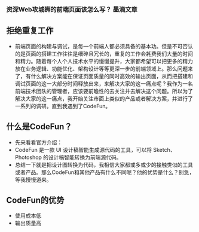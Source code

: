 ### 资深Web攻城狮的前端页面该怎么写？  墨滴文章

##  拒绝重复工作

* 前端页面的构建与调试，是每一个前端人都必须具备的基本功。但是不可否认的是页面的搭建工作往往是细碎且冗长的，重复的工作会耗费我们大量的时间和精力。随着每个人个人技术水平的慢慢提升，大家都希望可以把更多的精力放在业务逻辑、功能优化、架构设计等等更深一步的前端领域上。那么问题来了，有什么解决方案能在保证页面质量的同时高效的输出页面，从而把搭建和调试页面的这一大部分时间释放出来，来解决大家的这一痛点呢？我作为一名前端技术团队的管理者，应该要前瞻性的去关注并去解决这个问题。所以为了解决大家的这一痛点，我开始关注市面上类似的产品或者解决方案，并进行了一系列的调研。直到我遇到了CodeFun。


## 什么是CodeFun？

* 先来看看官方介绍：
* CodeFun 是一款 UI 设计稿智能生成源代码的工具，可以将 Sketch、Photoshop 的设计稿智能转换为前端源代码。
* 总结一下就是把设计图转换为代码，我相信大家都或多或少的接触类似的工具或者产品。那么CodeFun和其他产品有什么不同呢？他的优势是什么？别急，等我慢慢道来。

## CodeFun的优势
* 使用成本低
* 输出质量高